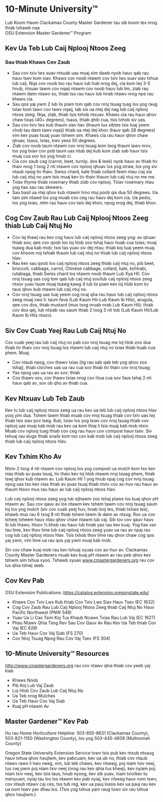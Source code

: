 # 10-Minute University™

Lub Koom Haum Clackamas County Master Gardener tau sib koom tes nrog thiab txhawb nqa  
OSU Extension Master Gardener™ Program  

## Kev Ua Teb Lub Caij Nplooj Ntoos Zeeg

### Sau thiab Khaws Cov Zaub  
- Sau cov txiv lws suav ntsuab uas muaj xim dawb nyob hauv qab rau hauv tsev kom siav. Khaws cov noob ntawm cov txiv lws suav siav txhua lub caij. Nqa cov noob tso rau hauv lub hub nrog dej, cia kom lwj 3-5 hnub, ntxuav tawm cov nqaij ntawm cov noob hauv lub lim, ziab rau ntawm daim ntawv so, thiab tso rau hauv lub hnab ntawv nrog npe rau khaws cia.  
- Sau qos yaj ywm 2 lub lis piam tom qab cov nroj tsuag tuag los yog raug txiav kom tawv cov tawv nqaij, tab sis ua ntej dej nag lub caij nplooj ntoos zeeg. Nqa, ziab, thiab tsis txhob ntxuav. Khaws cia rau hauv qhov chaw txias (40+ degrees), tsaus, thiab qhib cua, tsis txhob siv yas.  
- Sau cov txiv lws kub thaum siav tiav (thaum tus xibtes tsis tuaj yeem chob tau daim tawv nqaij) thiab ua ntej dej khov (hauv qab 28 degrees) vim kev puas tsuaj yuav tshwm sim. Khaws cia rau hauv qhov chaw qhuav, tsaus, txias, kwv yees 50 degrees.  
- Ziab cov noob taum ntawm cov nroj tsuag kom txog thaum lawv nrov, los yog txiav cov pob taum uas ntub dej kub kom ziab sab hauv tsis muaj cua sov los yog hnub ci.  
- Cia cov zaub cag (carrot, beet, turnip, dos & leek) nyob hauv av thiab tiv thaiv nrog 1 txog 2 nti ntawm cov nplooj qhuav los yog straw, los yog siv ntaub npog tiv thaiv. Swiss chard, kale thiab collard feem ntau ciaj sia lub caij ntuj no yam tsis muaj kev tiv thaiv thaum lub caij ntuj no me me.  
- Txiav thyme thiab rosemary thiab ziab cov nplooj. Txiav rosemary ntau yog tias sau rau skewers.  
- Sau basil ua ntej qhov kub ntawm hmo ntuj poob qis dua 50 degrees. Ua tam sim ntawd los yog muab cov ceg rau hauv dej kom cia. Ua pesto, los yog txiav, ntim rau hauv cov tais dej khov, npog nrog dej, thiab khov.  

## Cog Cov Zaub Rau Lub Caij Nplooj Ntoos Zeeg thiab Lub Caij Ntuj No  
- Cov laj thawj rau kev cog hauv lub caij nplooj ntoos zeeg yog: av qhuav thiab sov; qee cov qoob loo loj hlob zoo tshaj hauv huab cua txias; muaj tsawg dua kab mob; tsis tas yuav siv dej ntau; thiab koj tuaj yeem muaj cov khoom noj tshiab thaum lub caij ntuj no thiab lub caij nplooj ntoos hlav.  
- Rau kev sau qoob loo caij nplooj ntoos zeeg thiab caij ntuj no, pib beet, broccoli, cabbage, carrot, Chinese cabbage, collard, kale, kohlrabi, rutabaga, thiab Swiss chard los ntawm noob thaum Lub Xya Hli. Cov nroj tsuag uas cog tom qab lub caij ntuj sov/lub caij nplooj ntoos zeeg ntxov yuav tsum muaj tsawg kawg 4 lub lis piam kev loj hlob kom tiv taus qhov kub ntawm lub caij ntuj no.  
- Cov nroj tsuag uas tuaj yeem cog ncaj qha rau hauv lub caij nplooj ntoos zeeg muaj xws li: taum fava (Lub Kaum Hli–Lub Kaum Ib Hlis), arugula, qee cov dos, thiab mustard (mus txog nruab nrab Lub Kaum Hli); thiab cov dos qej, lub ntsiab rau saum thiab 2 txog 3 nti tob (Lub Kaum Hli/Lub Kaum Ib Hlis ntxov).  

## Siv Cov Cuab Yeej Rau Lub Caij Ntuj No  
Cov cuab yeej rau lub caij ntuj no pab cov nroj tsuag me loj hlob zoo dua thiab tiv thaiv cov nroj tsuag los ntawm lub caij ntuj no txias thiab huab cua phem. Muaj:  
- Cov ntaub npog, cov thawv txias (tig rau sab qab teb yog qhov zoo tshaj), thiab cloches uas ua rau cua sov thiab tiv thaiv cov nroj tsuag;  
- Yas npog uas ua rau av sov; thiab  
- Cov thawv sov, cov thawv txias nrog cov hlua cua sov faus tshaj 2 nti hauv qab av, sov ob qho av thiab cua.  

## Kev Ntxuav Lub Teb Zaub  
Kev tu lub caij nplooj ntoos zeeg ua rau kev ua teb lub caij nplooj ntoos hlav yooj yim dua. Tshem tawm thiab muab cov nroj tsuag thiab cov txiv uas lwj thiab tsis siav pov tseg. Rub, txiav los yog txiav cov nroj tsuag thiab cov nplooj uas muaj kab mob rau kev ua kom thiaj li tsis muaj kab mob ntxiv. Muab cov nplooj tuag thiab cov ceg rau hauv cov compost hauv tsev. Siv tshuaj rau slugs thiab snails kom txo cov kab mob lub caij nplooj ntoos zeeg thiab lub caij nplooj ntoos hlav.  

## Kev Txhim Kho Av  
Ntxiv 2 txog 4 nti ntawm cov nplooj los yog compost ua mulch kom txo kev nias thiab av puas tsuaj, tiv thaiv kev loj hlob ntawm nroj tsuag phem, thiab tswj qhov kub ntawm av. Lub Kaum Hli 1 yog hnub npaj cog cov nroj tsuag npog uas txo kev nias thiab av puas tsuaj thiab ntxiv cov as-huv rau hauv av thaum hloov mus rau hauv av lub caij nplooj ntoos hlav.  

Lub caij nplooj ntoos zeeg yog lub sijhawm zoo tshaj plaws los kuaj qhov pH ntawm av. Sau cov qauv av los ntawm kev tshem tawm cov nroj tsuag saum toj los yog mulch (siv cov cuab yeej huv, hnab looj tes, thiab txhais tes), khawb mus rau 6 txog 8 nti thiab tshem tawm ib daim av ntsug. Rov ua cov txheej txheem hauv ntau qhov chaw ntawm lub vaj. Sib tov cov qauv hauv ib lub thawv, hloov ½ khob rau hauv lub hnab yas rau kev kuaj. Yog tias xav tau lime, kev thov lime lub caij nplooj ntoos zeeg yuav ua rau av npaj rau cog lub caij nplooj ntoos hlav. Tsis txhob thov lime rau qhov chaw cog qos yaj ywm, vim lime ua rau qos yaj ywm muaj kab mob.  

Siv cov chaw kuaj mob rau kev tshuaj xyuas cov as-huv av. Clackamas County Master Gardeners muab kev kuaj pH ntawm av rau peb qhov kev tshwm sim txhua xyoo. Tshawb xyuas www.cmastergardeners.org rau cov lus qhia tshwj xeeb.  

## Cov Kev Pab  
OSU Extension Publications: https://catalog.extension.oregonstate.edu/  
- Khaws Cov Txiv Lws Kub thiab Cov Txiv Lws Siav Hauv Tsev (EC 1632)  
- Cog Cov Zaub Rau Lub Caij Nplooj Ntoos Zeeg thiab Caij Ntuj No Hauv Pacific Northwest (PNW 548)  
- Yuav Ua Li Cas Tsim Koj Tus Khaub Ncaws Txias Rau Lub Vaj (EC 1627)  
- Phau Ntawv Qhia Txog Kev Sau Cov Qauv Av Rau Kev Ua Teb thiab Cov Vaj (EC 628)  
- Ua Teb Hauv Cov Vaj Siab (FS 270)  
- Cov Nroj Tsuag Npog Rau Cov Vaj Tsev (FS 304)  

## 10-Minute University™ Resources  
http://www.cmastergardeners.org rau cov ntawv qhia thiab cov yeeb yaj kiab  
- Khaws Noob  
- Pib Koj Lub Vaj Zaub  
- Loj Hlob Cov Zaub Lub Caij Ntuj No  
- Ua Teb nrog Mulches  
- Ua Teb Hauv Cov Vaj Siab  
- Kuaj pH ntawm Av  

## Master Gardener™ Kev Pab  
Hu rau Home Horticulture Helpline: 503-655-8631 (Clackamas County), 503-821-1150 (Washington County), los yog 503-445-4608 (Multnomah County)  

Oregon State University Extension Service txwv tsis pub kev ntxub ntxaug hauv txhua qhov haujlwm, kev pabcuam, kev ua ub no, thiab cov ntaub ntawv raws li haiv neeg, xim, lub teb chaws, kev ntseeg, poj niam txiv neej, tus cwj pwm poj niam txiv neej (nrog rau kev qhia tus kheej), kev nyiam poj niam txiv neej, kev tsis taus, hnub nyoog, kev sib yuav, niam txiv/kev tu menyuam, nyiaj tau los los ntawm kev pab nyiaj, kev ntseeg hauv nom tswv, cov ntaub ntawv caj ces, tus tub rog, kev ua pauj lossis kev ua pauj rau kev ua nom tswv yav dhau los. (Tsis yog txhua yam raug txwv siv rau txhua qhov haujlwm.)